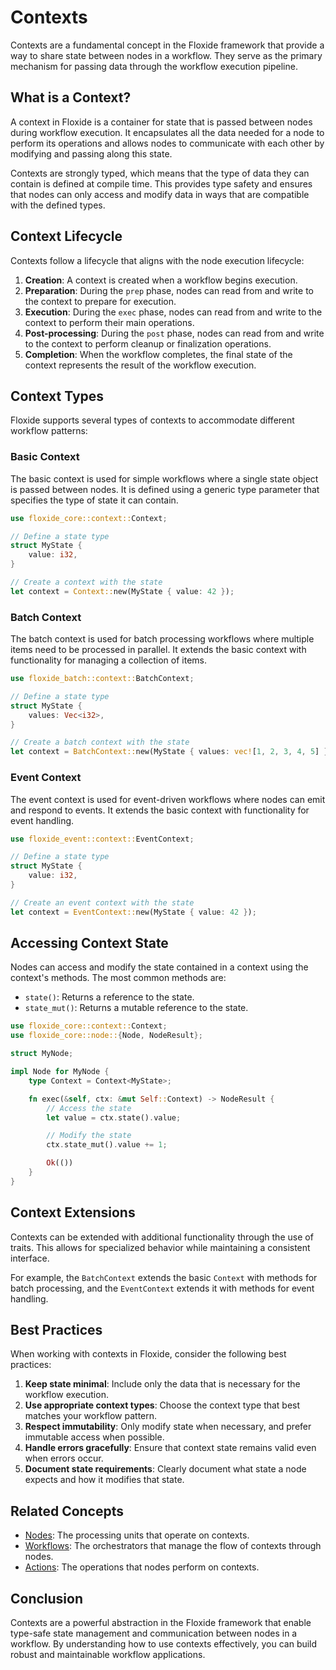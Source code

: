 # Contexts

Contexts are a fundamental concept in the Floxide framework that provide a way to share state between nodes in a workflow. They serve as the primary mechanism for passing data through the workflow execution pipeline.

## What is a Context?

A context in Floxide is a container for state that is passed between nodes during workflow execution. It encapsulates all the data needed for a node to perform its operations and allows nodes to communicate with each other by modifying and passing along this state.

Contexts are strongly typed, which means that the type of data they can contain is defined at compile time. This provides type safety and ensures that nodes can only access and modify data in ways that are compatible with the defined types.

## Context Lifecycle

Contexts follow a lifecycle that aligns with the node execution lifecycle:

1. **Creation**: A context is created when a workflow begins execution.
2. **Preparation**: During the `prep` phase, nodes can read from and write to the context to prepare for execution.
3. **Execution**: During the `exec` phase, nodes can read from and write to the context to perform their main operations.
4. **Post-processing**: During the `post` phase, nodes can read from and write to the context to perform cleanup or finalization operations.
5. **Completion**: When the workflow completes, the final state of the context represents the result of the workflow execution.

## Context Types

Floxide supports several types of contexts to accommodate different workflow patterns:

### Basic Context

The basic context is used for simple workflows where a single state object is passed between nodes. It is defined using a generic type parameter that specifies the type of state it can contain.

```rust
use floxide_core::context::Context;

// Define a state type
struct MyState {
    value: i32,
}

// Create a context with the state
let context = Context::new(MyState { value: 42 });
```

### Batch Context

The batch context is used for batch processing workflows where multiple items need to be processed in parallel. It extends the basic context with functionality for managing a collection of items.

```rust
use floxide_batch::context::BatchContext;

// Define a state type
struct MyState {
    values: Vec<i32>,
}

// Create a batch context with the state
let context = BatchContext::new(MyState { values: vec![1, 2, 3, 4, 5] });
```

### Event Context

The event context is used for event-driven workflows where nodes can emit and respond to events. It extends the basic context with functionality for event handling.

```rust
use floxide_event::context::EventContext;

// Define a state type
struct MyState {
    value: i32,
}

// Create an event context with the state
let context = EventContext::new(MyState { value: 42 });
```

## Accessing Context State

Nodes can access and modify the state contained in a context using the context's methods. The most common methods are:

- `state()`: Returns a reference to the state.
- `state_mut()`: Returns a mutable reference to the state.

```rust
use floxide_core::context::Context;
use floxide_core::node::{Node, NodeResult};

struct MyNode;

impl Node for MyNode {
    type Context = Context<MyState>;

    fn exec(&self, ctx: &mut Self::Context) -> NodeResult {
        // Access the state
        let value = ctx.state().value;

        // Modify the state
        ctx.state_mut().value += 1;

        Ok(())
    }
}
```

## Context Extensions

Contexts can be extended with additional functionality through the use of traits. This allows for specialized behavior while maintaining a consistent interface.

For example, the `BatchContext` extends the basic `Context` with methods for batch processing, and the `EventContext` extends it with methods for event handling.

## Best Practices

When working with contexts in Floxide, consider the following best practices:

1. **Keep state minimal**: Include only the data that is necessary for the workflow execution.
2. **Use appropriate context types**: Choose the context type that best matches your workflow pattern.
3. **Respect immutability**: Only modify state when necessary, and prefer immutable access when possible.
4. **Handle errors gracefully**: Ensure that context state remains valid even when errors occur.
5. **Document state requirements**: Clearly document what state a node expects and how it modifies that state.

## Related Concepts

- [Nodes](nodes.md): The processing units that operate on contexts.
- [Workflows](workflows.md): The orchestrators that manage the flow of contexts through nodes.
- [Actions](actions.md): The operations that nodes perform on contexts.

## Conclusion

Contexts are a powerful abstraction in the Floxide framework that enable type-safe state management and communication between nodes in a workflow. By understanding how to use contexts effectively, you can build robust and maintainable workflow applications.
